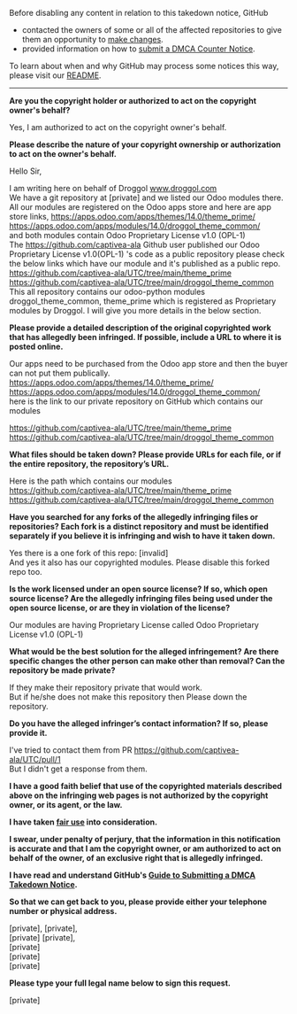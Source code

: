 Before disabling any content in relation to this takedown notice, GitHub
- contacted the owners of some or all of the affected repositories to give them an opportunity to [make changes](https://docs.github.com/en/github/site-policy/dmca-takedown-policy#a-how-does-this-actually-work).
- provided information on how to [submit a DMCA Counter Notice](https://docs.github.com/en/articles/guide-to-submitting-a-dmca-counter-notice).

To learn about when and why GitHub may process some notices this way, please visit our [README](https://github.com/github/dmca/blob/master/README.md).

---

**Are you the copyright holder or authorized to act on the copyright owner's behalf?**

Yes, I am authorized to act on the copyright owner's behalf.

**Please describe the nature of your copyright ownership or authorization to act on the owner's behalf.**

Hello Sir,

I am writing here on behalf of Droggol www.droggol.com  
We have a git repository at [private] and we listed our Odoo modules there. All our modules are registered on the Odoo apps store and here are app store links,
https://apps.odoo.com/apps/themes/14.0/theme_prime/  
https://apps.odoo.com/apps/modules/14.0/droggol_theme_common/  
and both modules contain Odoo Proprietary License v1.0 (OPL-1)  
The https://github.com/captivea-ala Github user published our Odoo Proprietary License v1.0(OPL-1) 's code as a public repository please check the below links which have our module and it's published as a public repo.  
https://github.com/captivea-ala/UTC/tree/main/theme_prime  
https://github.com/captivea-ala/UTC/tree/main/droggol_theme_common  
This all repository contains our odoo-python modules droggol_theme_common, theme_prime which is registered as Proprietary modules by Droggol. I will give you more details in the below section.

**Please provide a detailed description of the original copyrighted work that has allegedly been infringed. If possible, include a URL to where it is posted online.**

Our apps need to be purchased from the Odoo app store and then the buyer can not put them publically.  
https://apps.odoo.com/apps/themes/14.0/theme_prime/  
https://apps.odoo.com/apps/modules/14.0/droggol_theme_common/  
here is the link to our private repository on GitHub which contains our modules

https://github.com/captivea-ala/UTC/tree/main/theme_prime  
https://github.com/captivea-ala/UTC/tree/main/droggol_theme_common

**What files should be taken down? Please provide URLs for each file, or if the entire repository, the repository’s URL.**

Here is the path which contains our modules  
https://github.com/captivea-ala/UTC/tree/main/theme_prime  
https://github.com/captivea-ala/UTC/tree/main/droggol_theme_common

**Have you searched for any forks of the allegedly infringing files or repositories? Each fork is a distinct repository and must be identified separately if you believe it is infringing and wish to have it taken down.**

Yes there is a one fork of this repo: [invalid]    
And yes it also has our copyrighted modules. Please disable this forked repo too.

**Is the work licensed under an open source license? If so, which open source license? Are the allegedly infringing files being used under the open source license, or are they in violation of the license?**

Our modules are having Proprietary License called Odoo Proprietary License v1.0 (OPL-1)

**What would be the best solution for the alleged infringement? Are there specific changes the other person can make other than removal? Can the repository be made private?**

If they make their repository private that would work.  
But if he/she does not make this repository then Please down the repository.  

**Do you have the alleged infringer’s contact information? If so, please provide it.**

I've tried to contact them from PR https://github.com/captivea-ala/UTC/pull/1  
But I didn't get a response from them.

**I have a good faith belief that use of the copyrighted materials described above on the infringing web pages is not authorized by the copyright owner, or its agent, or the law.**

**I have taken <a href="https://www.lumendatabase.org/topics/22">fair use</a> into consideration.**

**I swear, under penalty of perjury, that the information in this notification is accurate and that I am the copyright owner, or am authorized to act on behalf of the owner, of an exclusive right that is allegedly infringed.**

**I have read and understand GitHub's <a href="https://docs.github.com/articles/guide-to-submitting-a-dmca-takedown-notice/">Guide to Submitting a DMCA Takedown Notice</a>.**

**So that we can get back to you, please provide either your telephone number or physical address.**

[private], [private],  
[private] [private],  
[private]  
[private]  
[private]  

**Please type your full legal name below to sign this request.**

[private]
